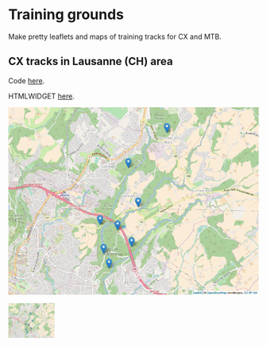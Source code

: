 # Training grounds

Make pretty leaflets and maps of training tracks for CX and MTB.

## CX tracks in Lausanne (CH) area

Code [here](map-cx/map-cx-ls.R).


HTMLWIDGET [here](map-cx/map-cx-ls.html).


![cx-map](map-cx/map-cx-ls.png)


<a href="map-cx/map-cx-ls.html"><img src="map-cx/map-cx-ls.png" alt="Map" height="70" /></a>

